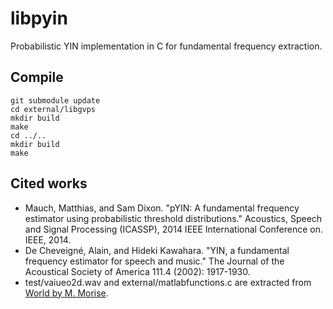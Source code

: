 libpyin
===

Probabilistic YIN implementation in C for fundamental frequency extraction.

Compile
---

```
git submodule update
cd external/libgvps
mkdir build
make
cd ../..
mkdir build
make
```

Cited works
---

* Mauch, Matthias, and Sam Dixon. "pYIN: A fundamental frequency estimator using probabilistic threshold distributions." Acoustics, Speech and Signal Processing (ICASSP), 2014 IEEE International Conference on. IEEE, 2014.
* De Cheveigné, Alain, and Hideki Kawahara. "YIN, a fundamental frequency estimator for speech and music." The Journal of the Acoustical Society of America 111.4 (2002): 1917-1930.
* test/vaiueo2d.wav and external/matlabfunctions.c are extracted from [World by M. Morise](http://ml.cs.yamanashi.ac.jp/world/).
